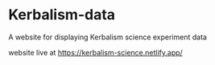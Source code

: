 # Kerbalism-data

A website for displaying Kerbalism science experiment data

website live at https://kerbalism-science.netlify.app/
